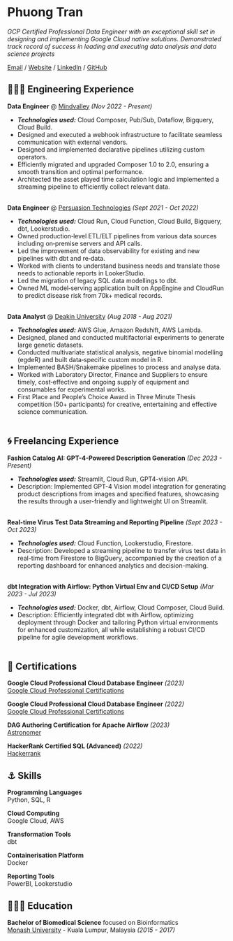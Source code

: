 # Phuong Tran

_GCP Certified Professional Data Engineer with an exceptional skill set in designing and implementing Google Cloud native solutions.
Demonstrated track record of success in leading and executing data analysis and data science projects_ <br>

[Email](mailto:nphuongtran94@gmail.com) / [Website](themoonrider.github.io/) / [LinkedIn](https://www.linkedin.com/in/phuongtran194/) / [GitHub](https://github.com/themoonrider/)
## 👩🏼‍💻 Engineering Experience

**Data Engineer** @ [Mindvalley](https://mindvalley.com) _(Nov 2022 - Present)_ <br>
  - **_Technologies used:_** Cloud Composer, Pub/Sub, Dataflow, Bigquery, Cloud Build.
  - Designed and executed a webhook infrastructure to facilitate seamless communication with external vendors.
  - Designed and implemented declarative pipelines utilizing custom operators.
  - Efficiently migrated and upgraded Composer 1.0 to 2.0, ensuring a smooth transition and optimal performance.
  - Architected the asset played time calculation logic and implemented a streaming pipeline to efficiently collect relevant data.
<br><br>

**Data Engineer** @ [Persuasion Technologies](https://www.impersuasion.com/) _(Sept 2021 - Oct 2022)_ <br>
  - **_Technologies used:_** Cloud Run, Cloud Function, Cloud Build, Bigquery, dbt, Lookerstudio.
  - Owned production‑level ETL/ELT pipelines from various data sources including on‑premise servers and API calls.
  - Led the improvement of data observability for existing and new pipelines with dbt and re‑data.
  - Worked with clients to understand business needs and translate those needs to actionable reports in LookerStudio.
  - Led the migration of legacy SQL data modellings to dbt.
  - Owned ML model‑serving application built on AppEngine and CloudRun to predict disease risk from 70k+ medical records.
<br><br>

**Data Analyst** @ [Deakin University](https://www.deakin.edu.au/) _(Aug 2018 - Aug 2021)_ <br>
  - **_Technologies used:_** AWS Glue, Amazon Redshift, AWS Lambda.
  - Designed, planed and conducted multifactorial experiments to generate large genetic datasets.
  - Conducted multivariate statistical analysis, negative binomial modelling (egdeR) and built data‑specific custom model in R.
  - Implemented BASH/Snakemake pipelines to process and analyse data.
  - Worked with Laboratory Director, Finance and Suppliers to ensure timely, cost‑effective and ongoing supply of equipment and consumables for experimental works.
  - First Place and People’s Choice Award in Three Minute Thesis competition (50+ participants) for creative, entertaining and effective science communication.
    <br><br>

## 🌀 Freelancing Experience

**Fashion Catalog AI: GPT-4-Powered Description Generation**  _(Dec 2023 - Present)_ <br>
  - **_Technologies used:_** Streamlit, Cloud Run, GPT4-vision API.
  - Description: Implemented GPT-4 Vision model integration for generating product descriptions from images and specified features, showcasing the results through a user-friendly and lightweight UI on Streamlit.
<br><br>

**Real-time Virus Test Data Streaming and Reporting Pipeline** _(Sept 2023 - Oct 2023)_ <br>
  - **_Technologies used:_**  Cloud Function, Lookerstudio, Firestore.
  - Description: Developed a streaming pipeline to transfer virus test data in real-time from Firestore to BigQuery, accompanied by the creation of a reporting dashboard for enhanced analytics and decision-making.
<br><br>

**dbt Integration with Airflow: Python Virtual Env and CI/CD Setup**  _(Mar 2023 - Jul 2023)_ <br>
  - **_Technologies used:_**  Docker, dbt, Airflow, Cloud Composer, Cloud Build.
  - Description: Efficiently integrated dbt with Airflow, optimizing deployment through Docker and tailoring Python virtual environments for enhanced customization, all while establishing a robust CI/CD pipeline for agile development workflows.
    <br><br>

## 📌 Certifications

**Google Cloud Professional Cloud Database Engineer** _(2023)_<br>
[Google Cloud Professional Certifications](https://www.credential.net/profile/phuongtran504977/wallet)
<br>

**Google Cloud Professional Cloud Database Engineer** _(2022)_<br>
[Google Cloud Professional Certifications](https://www.credential.net/profile/phuongtran504977/wallet)
<br>

**DAG Authoring Certification for Apache Airflow** _(2023)_<br>
[Astronomer](https://www.credly.com/badges/3f79e152‑2737‑46c9‑ac4e‑d0d2c9526e19/public_url)
<br>

**HackerRank Certified SQL (Advanced)** _(2022)_<br>
[Hackerrank](https://www.hackerrank.com/certificates/29385c33fa5c)
<br>
  
## ⚓ Skills

**Programming Languages**
<br>Python, SQL, R<br>

**Cloud Computing**
<br>Google Cloud, AWS<br>

**Transformation Tools**
<br>dbt<br>
  
**Containerisation Platform**
<br>Docker<br>

**Reporting Tools**
<br>PowerBI, Lookerstudio<br>

## 👩🏼‍🎓 Education

**Bachelor of Biomedical Science** focused on Bioinformatics<br>
[Monash University](https://www.monash.edu.my/) - Kuala Lumpur, Malaysia _(2015 - 2017)_ <br>
